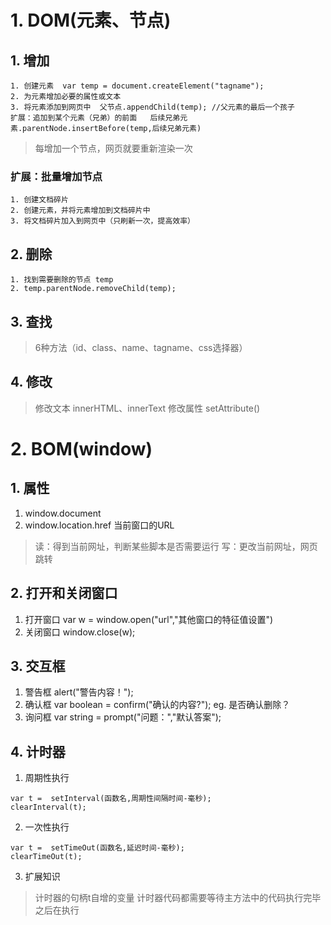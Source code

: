# 1. DOM(元素、节点)
## 1. 增加
```
1. 创建元素  var temp = document.createElement("tagname");
2. 为元素增加必要的属性或文本
3. 将元素添加到网页中  父节点.appendChild(temp); //父元素的最后一个孩子
扩展：追加到某个元素（兄弟）的前面   后续兄弟元素.parentNode.insertBefore(temp,后续兄弟元素)
```
> 每增加一个节点，网页就要重新渲染一次
### 扩展：批量增加节点
```
1. 创建文档碎片
2. 创建元素，并将元素增加到文档碎片中
3. 将文档碎片加入到网页中（只刷新一次，提高效率）
```
## 2. 删除
```
1. 找到需要删除的节点 temp
2. temp.parentNode.removeChild(temp);
```
## 3. 查找
> 6种方法（id、class、name、tagname、css选择器）
## 4. 修改
> 修改文本 innerHTML、innerText
> 修改属性 setAttribute()
# 2. BOM(window)
## 1. 属性
1. window.document
2. window.location.href 当前窗口的URL
> 读：得到当前网址，判断某些脚本是否需要运行
> 写：更改当前网址，网页跳转
## 2. 打开和关闭窗口
1. 打开窗口 var w =  window.open("url","其他窗口的特征值设置")
2. 关闭窗口 window.close(w);
## 3. 交互框
1. 警告框 alert("警告内容！");
2. 确认框 var boolean = confirm("确认的内容?"); eg. 是否确认删除？
3. 询问框 var string  = prompt("问题：","默认答案");
## 4. 计时器
1. 周期性执行
```
var t =  setInterval(函数名,周期性间隔时间-毫秒);
clearInterval(t);
```
2. 一次性执行
```
var t =  setTimeOut(函数名,延迟时间-毫秒);
clearTimeOut(t);
```
3. 扩展知识
> 计时器的句柄t自增的变量
> 计时器代码都需要等待主方法中的代码执行完毕之后在执行